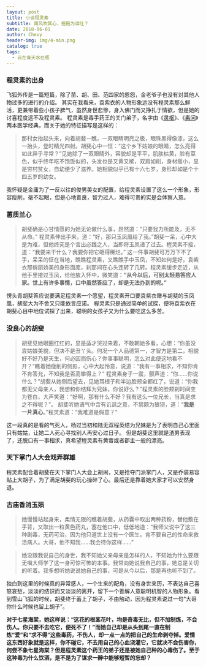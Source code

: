 ```yaml
---
layout: post
title: 小谈程灵素
subtitle: 南风吹其心，摇摇为谁吐？
date: 2018-06-01
author: Chevy
header-img: img/4-min.png
catalog: true
tags:
  - 云在青天水在瓶
---
```


### 程灵素的出身
飞狐外传是一篇短篇，除了苗、胡、田、范四家的恩怨，金老爷子也没有对其他人物过多的进行的介绍。
其实在我看来，袁紫衣的人物形象远没有程灵素那么鲜活，更兼带着些小孩子脾气，虽然身世悲惨，身入佛门而又挣扎于情欲，但是她的讨喜程度远不及程灵素。
程灵素是毒手药王的关门弟子，名字由《[灵枢](https://zh.wikipedia.org/wiki/%E9%9D%88%E6%A8%9E "灵枢")》、《[素问](https://zh.wikipedia.org/wiki/%E7%B4%A0%E9%97%AE "素问")》两本医学经典，而关于她的特征描写是这样的：

>那村女抬起头来，向着胡斐一瞧，一双眼睛明亮之极，眼珠黑得像漆，这么一抬头，登时精光四射。胡斐心中一怔：“这个乡下姑娘的眼睛，怎么亮得如此异乎寻常？”见她除了一双眼睛外，容貌却是平平，肌肤枯黄，脸有菜色，似乎终年吃不饱饭似的，头发也是又黄又稀，双肩如削，身材瘦小，显是穷村贫女，自幼便少了滋养。她相貌似乎已有十六七岁，身形却如是个十四五岁的幼女。

我怀疑是金庸为了一反以往的俊男美女的配置，给程灵素设置了这么一个形象，形容瘦削，毫不起眼，但是心地善良，智力过人，难得可贵的实是会体察人意。

### 蕙质兰心
>胡斐确是心甘情愿的为她无论做什么事，昂然道：“只要我力所能及，无不从命。”
程灵素伸出手来，道：“好，那只玉凤凰给了我。”胡斐一呆，心中大是为难，但他终究是个言出必践之人，当即将玉凤递了过去。程灵素不接，道：“我要来干什么？我要你把它砸得稀烂。”
这一件事胡斐可万万下不了手，呆呆的怔在当地，瞧瞧程灵素，又瞧瞧手中玉凤，不知如何是好，袁紫衣那俏丽娇美的身形面庞，刹那间在心头连转了几转。程灵素缓步走近，从他手里接过玉凤，给他放入怀中，微笑道：**“从今以后，可别太轻易答应人家。世上有许多事情，口中虽然答应了，却是无法办到的呢。”**

愣头青胡斐答应说要满足程灵素一个愿望，程灵素开口要袁紫衣赠与胡斐的玉凤凰，胡斐大为不舍又只能依言应诺。
程灵素只是通过简单的试探，便将袁紫衣在胡斐心目中地位试探了出来，聪明的女孩子又为什么要吃这么多苦。

### 没良心的胡斐

>胡斐见她眼圈红红的，显是适才哭过来着，不敢朝她多看，心想：“你虽没袁姑娘美貌，但决不是丑丫头。何况一个人品德第一，才智方是第二，相貌好不好乃是天生，何必因而伤心？你事事聪明，怎么对此便这地看不开？”瞧着她瘦削的侧影，心中大起怜意，说道：“我有一事相求，不知你肯不肯答允，不知我是否高攀得上？”
程灵素身子一震，颤声道：“你……你说什么？”胡斐从她侧后望去，见她耳根子和半边脸颊全都红了，说道：“你我都无父母亲人，我想和你结拜为兄妹，你说好么？”程灵素的脸颊刹时间变为苍白，大声笑道：“好啊，那有什么不好？我有这么一位兄长，当真是求之不得呢？”。
胡斐听她语气中含有讥讽之意，不禁颇为狼狈，道：“**我是一片真心**。”程灵素道：“我难道是假意？”

这一段真的是看的气死人，杨过当初和陆无双程英结为兄妹是为了表明自己心里面只有姑姑，让她二人死心寻找别人再安心过日子。
但是胡斐这里就是渣男表现了，还脱口有一事相求，真希望程灵素有黄蓉或者郡主一般的漂亮。

### 天下掌门人大会戏弄群雄
程灵素配合着胡斐在天下掌门人大会上胡闹，又是抢夺门派掌门人，又是乔装易容贴上大胡子，为了满足胡斐的玩心操碎了心。最后还是靠着她大家才可以安然身退。

### 古庙香消玉殒
>她慢慢站起身来，柔情无限的瞧着胡斐，从药囊中取出两种药粉，替他敷在手背，又取出一粒黄色药丸，塞在他口中，低低地道：“我师父说中了这三种剧毒，无药可治，因为他只道世上没有一个医生，肯不要自己的性命来救活病人。大哥，他不知我……我会待你这样……”

>她没跟我说自己的身世，我不知她父亲母亲是怎样的人，不知她为什么要跟无嗔大师学了这一身可惊可怖的本事。我常向她说我自己的事，她总是关切的听着。我多想听她说说她自己的事，可是从今以后，那是再也听不到了。

独白到这里的时候真的异常感人，一个生来的配角，没有身世来历，不表达自己喜怒哀愁，淡淡的结识而又淡淡的离开，留下一个善解人意聪明机智的人物形象。看到雪山飞狐的时候，胡斐终于蓄上了胡子，不由触动，因为程灵素说过一句“大哥你什么时候也留上胡子”。


**对于七星海棠，她这样说：“这花的根茎花叶，均是奇毒无比，但不加制炼，不会伤人。你只要不去吃它，便死不了！”而她自己却是从头到尾一直在制炼“爱”和“求不得”这些毒药，不伤人，却一点一点的把自己的生命剥夺掉。爱情这东西好象就是这样，你不碰它，不去用自己的心血浇灌它，它就决不会伤害你，何尝不象七星海棠？但是程灵素这个药王的弟子还是被她自己种的心毒伤了。至于这种毒为什么饮酒，是不是为了谋求一醉中能够短暂的忘却？**
